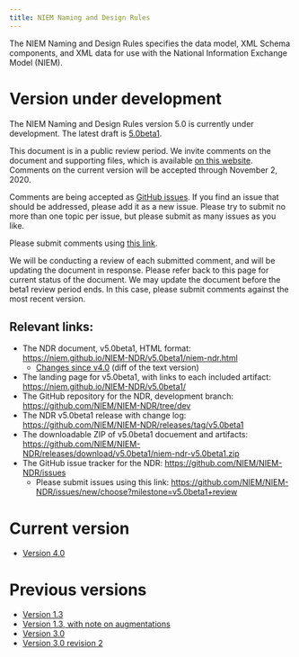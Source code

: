 ```yaml
---
title: NIEM Naming and Design Rules
---
```


The NIEM Naming and Design Rules specifies the data model, XML Schema components, and XML data for use with the National Information Exchange Model (NIEM).

# Version under development

The NIEM Naming and Design Rules version 5.0 is currently under development. The latest draft is [5.0beta1](v5.0beta1/niem-ndr.html).

This document is in a public review period. We invite comments on the document and supporting files, which is available [on this website](v5.0beta1). Comments on the current version will be accepted through November 2, 2020. 

Comments are being accepted as [GitHub issues](https://github.com/NIEM/NIEM-NDR/issues/new/choose?milestone=v5.0beta1+review). If you find an issue that should be addressed, please add it as a new issue. Please try to submit no more than one topic per issue, but please submit as many issues as you like.

Please submit comments using [this link](https://github.com/NIEM/NIEM-NDR/issues/new/choose?milestone=v5.0beta1+review).

We will be conducting a review of each submitted comment, and will be updating the document in response. Please refer back to this page for current status of the document. We may update the document before the beta1 review period ends. In this case, please submit comments against the most recent version.

## Relevant links:

- The NDR document, v5.0beta1, HTML format: <https://niem.github.io/NIEM-NDR/v5.0beta1/niem-ndr.html>
    - [Changes since v4.0](v5.0beta1-changes-since-v4.0.html) (diff of the text version)
- The landing page for v5.0beta1, with links to each included artifact: <https://niem.github.io/NIEM-NDR/v5.0beta1/>
- The GitHub repository for the NDR, development branch: <https://github.com/NIEM/NIEM-NDR/tree/dev>
- The NDR v5.0beta1 release with change log: <https://github.com/NIEM/NIEM-NDR/releases/tag/v5.0beta1>
- The downloadable ZIP of v5.0beta1 docuement and artifacts: <https://github.com/NIEM/NIEM-NDR/releases/download/v5.0beta1/niem-ndr-v5.0beta1.zip>
- The GitHub issue tracker for the NDR: <https://github.com/NIEM/NIEM-NDR/issues>
    - Please submit issues using this link: <https://github.com/NIEM/NIEM-NDR/issues/new/choose?milestone=v5.0beta1+review>
    
# Current version

- [Version 4.0](v4.0)

# Previous versions

- [Version 1.3](v1.3)
- [Version 1.3, with note on augmentations](v1.3+augmentations)
- [Version 3.0](v3.0)
- [Version 3.0 revision 2](v3.0r2)
